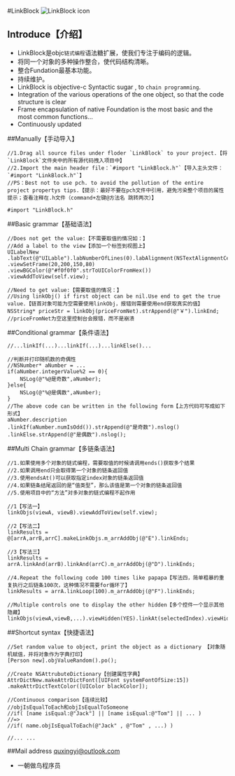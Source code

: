 #LinkBlock
![LinkBlock icon](http://ico.ooopic.com/ajax/iconpng/?id=98399.png)

## Introduce【介绍】
* LinkBlock是objc`链式编程`语法糖扩展，使我们专注于编码的逻辑。
* 将同一个对象的多种操作整合，使代码结构清晰。
* 整合Fundation最基本功能。
* 持续维护。
* LinkBlock is objective-c Syntactic sugar , to `chain programming`.
* Integration of the various operations of the one object, so that the code structure is clear
* Frame encapsulation of native Foundation is the most basic and the most common functions...
* Continuously updated

##Manually【手动导入】
```objc
//1.Drag all source files under floder `LinkBlock` to your project.【将`LinkBlock`文件夹中的所有源代码拽入项目中】
//2.Import the main header file：`#import "LinkBlock.h"`【导入主头文件：`#import "LinkBlock.h"`】
//PS：Best not to use pch. to avoid the pollution of the entire project propertys tips.【提示：最好不要在pch文件中引用，避免污染整个项目的属性提示；查看注释在.h文件（command+左键@方法名 跳转两次）】

#import "LinkBlock.h"
```
##Basic grammar【基础语法】
```objc
//Does not get the value:【不需要取值的情况如：】
//Add a label to the view【添加一个标签到视图上】
UILabelNew
.labText(@"UILable").labNumberOfLines(0).labAlignment(NSTextAlignmentCenter)
.viewSetFrame(20,200,150,80)
.viewBGColor(@"#f0f0f0".strToUIColorFromHex())
.viewAddToView(self.view);

//Need to get value:【需要取值的情况：】
//Using linkObj() if first object can be nil.Use end to get the true value.【链首对象可能为空需要使用linkObj，报错则需要使用end获取真实的值】
NSString* priceStr = linkObj(priceFromNet).strAppend(@"￥").linkEnd;
//priceFromNet为空这里控制台会报错，而不是崩溃
```

##Conditional grammar【条件语法】
```objc
//...linkIf(...)...linkIf(...)...linkElse()...

//判断并打印随机数的奇偶性
//NSNumber* aNumber = ...
if(aNumber.integerValue%2 == 0){
    NSLog(@"%@是奇数",aNumber);
}else{
    NSLog(@"%@是偶数",aNumber);
}
//The above code can be written in the following form【上方代码可写成如下形式】
aNumber.description
.linkIf(aNumber.numIsOdd()).strAppend(@"是奇数").nslog()
.linkElse.strAppend(@"是偶数").nslog();
```

##Multi Chain grammar【多链条语法】
```objc
//1.如果使用多个对象的链式编程，需要取值的时候请调用ends()获取多个结果
//2.如果调用end只会取得第一个对象的链条返回值
//3.使用endsAt()可以获取指定index对象的链条返回值
//4.如果链条结尾返回的是“值类型”，那么该值是第一个对象的链条返回值
//5.使用项目中的“方法”对多对象的链式编程不起作用

//1【写法一】
linkObjs(viewA, viewB).viewAddToView(self.view);

//2【写法二】
linkResults = @[arrA,arrB,arrC].makeLinkObjs.m_arrAddObj(@"E").linkEnds;

//3【写法三】
linkResults = arrA.linkAnd(arrB).linkAnd(arrC).m_arrAddObj(@"D").linkEnds;

//4.Repeat the following code 100 times like papapa【写法四，简单粗暴的重复执行之后链条100次，这种情况不需要for循环了】
linkResults = arrA.linkLoop(100).m_arrAddObj(@"F").linkEnds;

//Multiple controls one to display the other hidden【多个控件一个显示其他隐藏】
linkObjs(viewA,viewB,...).viewHidden(YES).linkAt(selectedIndex).viewHidden(NO);
```

##Shortcut syntax【快捷语法】
```objc
//Set random value to object, print the object as a dictionary 【对象随机赋值，并将对象作为字典打印】
[Person new].objValueRandom().po();

//Create NSAttrubuteDictionary【创建属性字典】
AttrDictNew.makeAttrDictFont([UIFont systemFontOfSize:15])
.makeAttrDictTextColor([UIColor blackColor]);

//Continuous comparison【连续比较】
//objIsEqualToEach和objIsEqualToSomeone
//if( [name isEqual:@"Jack"] || [name isEqual:@"Tom"] || ... )
//=>
//if( name.objIsEqualToEach(@"Jack" , @"Tom" , ...) )

//... ...
```

##Mail address quxingyi@outlook.com
* 一朝做鸟程序员
